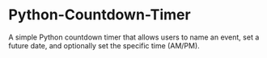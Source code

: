 # Python-Countdown-Timer
 A simple Python countdown timer that allows users to name an event, set a future date, and optionally set the specific time (AM/PM).
